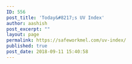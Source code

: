 ```yaml
---
ID: 556
post_title: 'Today&#8217;s UV Index'
author: aashish
post_excerpt: ""
layout: page
permalink: https://safeworkmel.com/uv-index/
published: true
post_date: 2018-09-11 15:40:58
---
```

<!-- wp:html -->
<!DOCTYPE html>
<html>
<head>
    <meta charset="utf-8" />
    <script src="https://canvasjs.com/assets/script/canvasjs.min.js"></script>
    <link rel="stylesheet" href="https://maxcdn.bootstrapcdn.com/bootstrap/3.3.7/css/bootstrap.min.css">
    <script src="https://ajax.googleapis.com/ajax/libs/jquery/3.3.1/jquery.min.js"></script>
    <link rel="stylesheet" href="https://www.w3schools.com/w3css/4/w3.css">
</head>
<body>
    <style>

        .uvIndexInfo {
            color: white;
            font-family: Tahoma;
        }

        .uvSuggestion {
            font-family: Calibri;
            font-size: 30px;
            font-weight: bolder;
            color: black;
            padding-right: 10px;
        }

        .button {
            background-color: #4CAF50; /* Green */
            border: none;
            color: white;
            padding: 15px 32px;
            text-align: center;
            text-decoration: none;
            display: inline-block;
            font-size: 25px;
            margin: 4px 2px;
            cursor: pointer;
            -webkit-transition-duration: 0.4s; /* Safari */
            transition-duration: 0.4s;
        }

        .button1 {
            box-shadow: 0 8px 16px 0 rgba(0,0,0,0.2), 0 6px 20px 0 rgba(0,0,0,0.19);
        }

        .uvIndex02Gradient {
            background: #24C6DC; /* fallback for old browsers */
            background: -webkit-linear-gradient(to right, #514A9D, #24C6DC); /* Chrome 10-25, Safari 5.1-6 */
            background: linear-gradient(to right, #514A9D, #24C6DC); /* W3C, IE 10+/ Edge, Firefox 16+, Chrome 26+, Opera 12+, Safari 7+ */
        }

        .uvIndex35Gradient {
            background: #F09819; /* fallback for old browsers */
            background: -webkit-linear-gradient(to bottom, #EDDE5D, #F09819); /* Chrome 10-25, Safari 5.1-6 */
            background: linear-gradient(to bottom, #EDDE5D, #F09819); /* W3C, IE 10+/ Edge, Firefox 16+, Chrome 26+, Opera 12+, Safari 7+ */
        }

        .uvIndex68Gradient {
            background: #FDC830; /* fallback for old browsers */
            background: -webkit-linear-gradient(to right, #F37335, #FDC830); /* Chrome 10-25, Safari 5.1-6 */
            background: linear-gradient(to right, #F37335, #FDC830); /* W3C, IE 10+/ Edge, Firefox 16+, Chrome 26+, Opera 12+, Safari 7+ */
        }

        .uvIndex910Gradient {
            background: #FF416C; /* fallback for old browsers */
            background: -webkit-linear-gradient(to bottom, #FF4B2B, #FF416C); /* Chrome 10-25, Safari 5.1-6 */
            background: linear-gradient(to bottom, #FF4B2B, #FF416C); /* W3C, IE 10+/ Edge, Firefox 16+, Chrome 26+, Opera 12+, Safari 7+ */
        }

        .uvIndex11Gradient {
            background: #e52d27; /* fallback for old browsers */
            background: -webkit-linear-gradient(to bottom, #b31217, #e52d27); /* Chrome 10-25, Safari 5.1-6 */
            background: linear-gradient(to bottom, #b31217, #e52d27); /* W3C, IE 10+/ Edge, Firefox 16+, Chrome 26+, Opera 12+, Safari 7+ */
        }
    </style>
    <div class="container" style="width:100%">

        <div style="height:auto">
            <div class="col-lg-4">
                <div class="row" style="text-align:center;padding-top:50px">
                    <div class="col-md-6" style="text-align:center;border:dashed">
                        <img src="https://farm2.staticflickr.com/1970/31086594348_aee6f546be_m.jpg" style="height:150px;width:150px" />
                    </div>
                    <div class="col-sm-1" style="text-align:center">
                        <div class="row" style="padding-top:15px;font-family:Arial;text-align:center;font-weight:bolder;font-size:35px"> UV Index </div>
                        <div id="uvIndex" class="row" style="font-family:Arial;text-align:center;font-weight:bolder;font-size:35px"> Fetching..... </div>
                    </div>
                </div>
                <div class="row" style="text-align:center">
                    <div class="col-md-6" style="text-align:center;border:dashed">
                        <img src="https://farm2.staticflickr.com/1924/43147124940_e5e7338912_o.png" style="height:150px;width:150px" />
                    </div>
                    <div class="col-sm-1" style="text-align:center">
                        <div class="row" style="padding-top:15px;font-family:Arial;text-align:center;font-weight:bolder;font-size:35px"> Temperature </div>
                        <div id="temperature" class="row" style="font-family:Arial;text-align:center;font-weight:bolder;font-size:35px"> Fetching..... </div>
                    </div>
                </div>
            </div>

            <div class="col-lg-8">
                <div id="uvIndex02" class="uvIndex02Gradient" style="text-align:justify;padding-left:10px;padding-bottom:20px;padding-top:10px;display:none">
                    <h1 style="font-family:Arial;color:black;font-weight:900;font-size:50px">UV Index 0 - 2</h1>
                    <div class="uvIndexInfo">&nbsp;</div>
                    <h4 class="uvIndexInfo"><span style="font-size: 13pt; font-family: Tahoma;"><strong>Danger Category&nbsp; :&nbsp;</strong>&nbsp;<span style="color: white;"><strong>LOW</strong></span></span></h4>
                    <div class="uvIndexInfo"><span style="font-size: 13pt; font-family: Tahoma;"><strong>Sunburn Time&nbsp; &nbsp; &nbsp; &nbsp;:</strong> More than 60 Minutes</span></div>
                    <div class="uvIndexInfo"><span style="font-size: 13pt; font-family: Tahoma;"><strong>Must Haves&nbsp; &nbsp; &nbsp; &nbsp;&nbsp;&nbsp;&nbsp;&nbsp;:</strong> Sunscreen SPF 30-50 (waterproof, broad sprectrum)</span></div>
                    <div class="uvIndexInfo"><span style="font-size: 13pt; font-family: Tahoma;"><strong>Should Haves&nbsp; &nbsp; &nbsp; &nbsp;:</strong>&nbsp;Portable water bottle to stay hydrated, Sun protective hat UPF 50+</span></div>
                    <div class="uvIndexInfo">&nbsp;</div>
                    <div class="uvSuggestion">When UV Index is Low, not much protection is required. But one may have a sensitive skin and still might need protection. Take all the basic prevention measures and seek shade whenever possible after every 45 minutes</div>
                    <div class="uvSuggestion"></div>
                </div>

                <div id="uvIndex35" class="uvIndex35Gradient" style="text-align:justify;padding-left:10px;padding-bottom:20px;padding-top:10px;display:none">
                    <h1 style="font-family:Arial;color:black;font-weight:900;font-size:50px">UV Index 3 - 5</h1>
                    <div class="uvIndexInfo">&nbsp;</div>
                    <h4 class="uvIndexInfo"><span style="font-size: 13pt; font-family: Tahoma;"><strong>Danger Category&nbsp; :&nbsp;</strong>&nbsp;<span style="color: white;"><strong>MODERATE</strong></span></span></h4>
                    <div class="uvIndexInfo"><span style="font-size: 13pt; font-family: Tahoma;"><strong>Sunburn Time&nbsp; &nbsp; &nbsp; &nbsp;:</strong> Approximately 30 Minutes</span></div>
                    <div class="uvIndexInfo"><span style="font-size: 13pt; font-family: Tahoma;"><strong>Must Haves&nbsp; &nbsp; &nbsp; &nbsp;&nbsp;&nbsp;&nbsp;&nbsp;:</strong> Sunscreen SPF 30-50+ (waterproof, broad sprectrum)</span></div>
                    <div class="uvIndexInfo"><span style="font-size: 13pt; font-family: Tahoma;"><strong>Should Haves&nbsp; &nbsp; &nbsp; &nbsp;:</strong>&nbsp;<span style="line-height: 107%;">Portable water bottle to stay hydrated, Sun protective hat UPF 50+, EPF 9 sunglasses</span></span></div>
                    <div class="uvIndexInfo">&nbsp;</div>
                    <div class="uvSuggestion">UV Index may not cause much harm but still can cause harm.</div>
                    <div class="uvSuggestion">Try seeking shade every 20 minutes and keep your body parts covered. </div>
                    <div class="uvSuggestion">Reapply Sunscreen every 2 hours.</div>
                </div>

                <div id="uvIndex68" class="uvIndex68Gradient" style="text-align:justify;padding-left:10px;padding-bottom:20px;padding-top:10px;display:none">
                    <h1 style="font-family:Arial;color:black;font-weight:900;font-size:50px">UV Index 6 - 8</h1>
                    <h4 class="uvIndexInfo"><span style="font-size: 13pt; font-family: Tahoma;"><strong>Danger Category&nbsp; :&nbsp;</strong>&nbsp;<span style="color: white;"><strong>HIGH</strong></span></span></h4>
                    <div class="uvIndexInfo"><span style="font-size: 13pt; font-family: Tahoma"><strong>Sunburn Time&nbsp; &nbsp; &nbsp; &nbsp;:</strong> Less than 30 Minutes</span></div>
                    <div class="uvIndexInfo"><span style="font-size: 13pt; font-family: Tahoma;"><strong>Must Haves&nbsp; &nbsp; &nbsp; &nbsp;&nbsp;&nbsp;&nbsp;&nbsp;:</strong> Sunscreen (waterproof, broad spectrum) SPF 100+), Sun protective hat UPF 50+, UV protection sun glasses EPF 9</span></div>
                    <div class="uvIndexInfo"><span style="font-size: 13pt; font-family: Tahoma;"><strong>Should Haves&nbsp; &nbsp; &nbsp; &nbsp;:</strong>&nbsp;Portable water bottle to stay hydrated, umbrella</span></div>
                    <div class="uvIndexInfo">&nbsp;</div>
                    <div class="uvSuggestion">Seek shade during the midday hours, reapply the Sunscreen every hours and stay hydrated</div>
                </div>

                <div id="uvIndex910" class="uvIndex910Gradient" style="text-align:justify;padding-left:10px;padding-bottom:20px;padding-top:10px;display:none">
                    <h1 style="font-family:Arial;color:black;font-weight:900;font-size:50px">UV Index 9 - 10</h1>
                    <h4 class="uvIndexInfo"><span style="font-size: 13pt; font-family: Tahoma;"><strong>Danger Category&nbsp; :&nbsp;</strong>&nbsp;<span style="color: white;"><strong>VERY HIGH</strong></span></span></h4>
                    <div class="uvIndexInfo"><span style="font-size: 13pt; font-family: Tahoma;"><strong>Sunburn Time&nbsp; &nbsp; &nbsp; &nbsp;:</strong> Approximately 20 Minutes</span></div>
                    <div class="uvIndexInfo"><span style="font-size: 13pt; font-family: Tahoma;"><strong>Must Haves&nbsp; &nbsp; &nbsp; &nbsp;&nbsp;&nbsp;&nbsp;&nbsp;:</strong> Sunscreen (waterproof, broad spectrum) SPF 100+),Sun protective hat UPF 50+, UV protection sun glasses EPF 10</span></div>
                    <div class="uvIndexInfo"><span style="font-size: 13pt; font-family: Tahoma;"><strong>Should Haves&nbsp; &nbsp; &nbsp; &nbsp;:</strong>&nbsp;Portable water bottle to stay hydrated, umbrella, Sun protection clothing UPF50+</span></div>
                    <div class="uvIndexInfo">&nbsp;</div>
                    <div class="uvSuggestion">If possible, avoid going outside during midday hours. Seek shade whenever possible.</div>
                </div>

                <div id="uvIndex11" class="uvIndex11Gradient" style="text-align:justify;padding-left:10px;padding-bottom:20px;padding-top:10px;display:none">
                    <h1 style="font-family:Arial;color:black;font-weight:900;font-size:50px">UV Index 11+</h1>
                    <div class="uvIndexInfo">&nbsp;</div>
                    <h4 class="uvIndexInfo"><span style="font-size: 13pt; font-family: Tahoma;"><strong>Danger Category&nbsp; :&nbsp;</strong>&nbsp;<span style="color: white;"><strong>EXTREME</strong></span></span></h4>
                    <div class="uvIndexInfo"><span style="font-size: 13pt; font-family: Tahoma;"><strong>Sunburn Time&nbsp; &nbsp; &nbsp; &nbsp;:</strong>&nbsp;Less than 20 Minutes</span></div>
                    <div class="uvIndexInfo"><span style="font-size: 13pt; font-family: Tahoma;"><strong>Must Haves&nbsp; &nbsp; &nbsp; &nbsp;&nbsp;&nbsp;&nbsp;&nbsp;:</strong> Sunscreen (waterproof, broad spectrum) SPF 100+), Sun protective hat UPF 50+, UV protection sun glasses EPF 10</span></div>
                    <div class="uvIndexInfo"><span style="font-size: 13pt; font-family: Tahoma;"><strong>Should Haves&nbsp; &nbsp; &nbsp; &nbsp;:</strong>&nbsp;Portable water bottle to stay hydrated, umbrella,sun protection clothing UPF50+, reflective gloves</span></div>
                    <div class="uvIndexInfo">&nbsp;</div>
                    <div class="uvSuggestion">You must completely avoid going out when UV Index is Extreme. Seek shade whenever possible if staying outside</div>
                </div>
            </div>
            <div class="col-lg-1"></div>
        </div>
    </div>
    <div>&nbsp;</div>
    <div>&nbsp;</div>
    <div class="row" style="text-align:center">
        <p style="font-family:Arial;font-size:25px">Powered By:</p>
        <a href="https://openweathermap.org/api"><img src="https://farm2.staticflickr.com/1943/43156966290_e4b107251b.jpg" width="320" height="30"></a>

        <a href="https://darksky.net/dev"><img src="https://www.vectorlogo.zone/logos/darksky/darksky-card.png" width="200" height="100"></a>

    </div>

    <script>
        var lon;
        var lat;

        function getCoordinates() {

            $.ajax({
                url: 'https://api.openweathermap.org/data/2.5/weather?zip=' + "3001" + ",au&units=metric" +
                    "&APPID=2122a4167828b10f63dc38e69a7cae9b",
                type: "GET",
                async: false,
                dataType: "jsonp",
                success: function (data) {
                    lon = data.coord.lon;
                    lat = data.coord.lat;
                    getUVdata(lon, lat);
                }
            });
        }
        function getUVdata(lon, lat) {
            $.ajax({
                url: 'https://api.darksky.net/forecast/606a5e9b7758dfc86513a60e874c87c5/' + lat + "," + lon + "?units=si",
                type: "GET",
                async: false,
                dataType: "jsonp",
                success: function (uvdata) {
                    var uvI = uvdata.currently.uvIndex;
                    $("#uvIndex").html(uvI);

                    var temp = uvdata.currently.temperature + '&deg';
                    $("#temperature").html(temp);

                    if (uvI == '0' || uvI == '1' || uvI == '2') {
                        uvindex02();
                    }
                    else if (uvI == '3' || uvI == '4' || uvI == '5') {
                        uvindex35();
                    }
                    else if (uvI == '6' || uvI == '7' || uvI == '8') {
                        uvindex68();
                    }
                    else if (uvI == '9' || uvI == '10') {
                        uvindex910();
                    }
                    else if (uvI == '11') {
                        uvindex11();
                    }

                    else {
                        uvindex02();
                    };
                }
            });
        }

        function uvindex02() {

            var x = document.getElementById("uvIndex02");
            if (x.style.display === "none") {
                x.style.display = "block";
            } else {
                x.style.display = "none";
            }

        }
        function uvindex35() {

            var x = document.getElementById("uvIndex35");
            if (x.style.display === "none") {
                x.style.display = "block";
            } else {
                x.style.display = "none";
            }

        }
        function uvindex68() {

            var x = document.getElementById("uvIndex68");
            if (x.style.display === "none") {
                x.style.display = "block";
            } else {
                x.style.display = "none";
            }

        }
        function uvindex910() {

            var x = document.getElementById("uvIndex910");
            if (x.style.display === "none") {
                x.style.display = "block";
            } else {
                x.style.display = "none";
            }

        }
        function uvindex11() {

            var x = document.getElementById("uvIndex11");
            if (x.style.display === "none") {
                x.style.display = "block";
            } else {
                x.style.display = "none";
            }

        }

        $(document).ready(function () {
            getCoordinates()
        });

    </script>

</body>
</html>
<!-- /wp:html -->